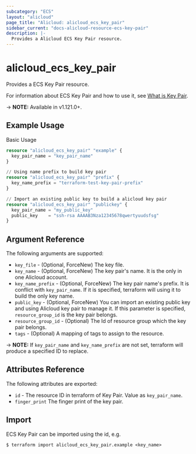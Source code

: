 ```yaml
---
subcategory: "ECS"
layout: "alicloud"
page_title: "Alicloud: alicloud_ecs_key_pair"
sidebar_current: "docs-alicloud-resource-ecs-key-pair"
description: |-
  Provides a Alicloud ECS Key Pair resource.
---
```


# alicloud\_ecs\_key\_pair

Provides a ECS Key Pair resource.

For information about ECS Key Pair and how to use it, see [What is Key Pair](https://www.alibabacloud.com/help/en/doc-detail/51771.htm).

-> **NOTE:** Available in v1.121.0+.

## Example Usage

Basic Usage

```terraform
resource "alicloud_ecs_key_pair" "example" {
  key_pair_name = "key_pair_name"
}

// Using name prefix to build key pair
resource "alicloud_ecs_key_pair" "prefix" {
  key_name_prefix = "terraform-test-key-pair-prefix"
}

// Import an existing public key to build a alicloud key pair
resource "alicloud_ecs_key_pair" "publickey" {
  key_pair_name = "my_public_key"
  public_key    = "ssh-rsa AAAAB3Nza12345678qwertyuudsfsg"
}

```

## Argument Reference

The following arguments are supported:

* `key_file` - (Optional, ForceNew) The key file.
* `key_name` - (Optional, ForceNew) The key pair's name. It is the only in one Alicloud account.
* `key_name_prefix` - (Optional, ForceNew) The key pair name's prefix. It is conflict with `key_pair_name`. If it is specified, terraform will using it to build the only key name.
* `public_key` - (Optional, ForceNew) You can import an existing public key and using Alicloud key pair to manage it. If this parameter is specified, `resource_group_id` is the key pair belongs.
* `resource_group_id` - (Optional) The Id of resource group which the key pair belongs.
* `tags` - (Optional) A mapping of tags to assign to the resource.

-> **NOTE:** If `key_pair_name` and `key_name_prefix` are not set, terraform will produce a specified ID to replace.

## Attributes Reference

The following attributes are exported:

* `id` - The resource ID in terraform of Key Pair. Value as `key_pair_name`.
* `finger_print` The finger print of the key pair.

## Import

ECS Key Pair can be imported using the id, e.g.

```
$ terraform import alicloud_ecs_key_pair.example <key_name>
```